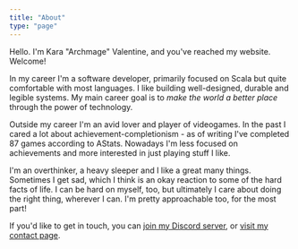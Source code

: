 ```yaml
---
title: "About"
type: "page"
---
```

Hello. I'm Kara "Archmage" Valentine, and you've reached my website. Welcome!

In my career I'm a software developer, primarily focused on Scala but quite comfortable with most languages. I like building well-designed, durable and legible systems. My main career goal is to _make the world a better place_ through the power of technology.

Outside my career I'm an avid lover and player of videogames. In the past I cared a lot about achievement-completionism - as of writing I've completed 87 games according to AStats. Nowadays I'm less focused on achievements and more interested in just playing stuff I like.

I'm an overthinker, a heavy sleeper and I like a great many things. Sometimes I get sad, which I think is an okay reaction to some of the hard facts of life. I can be hard on myself, too, but ultimately I care about doing the right thing, wherever I can. I'm pretty approachable too, for the most part! 

If you'd like to get in touch, you can [join my Discord server](https://discord.gg/3aNgZ5h), or [visit my contact page](/contact).